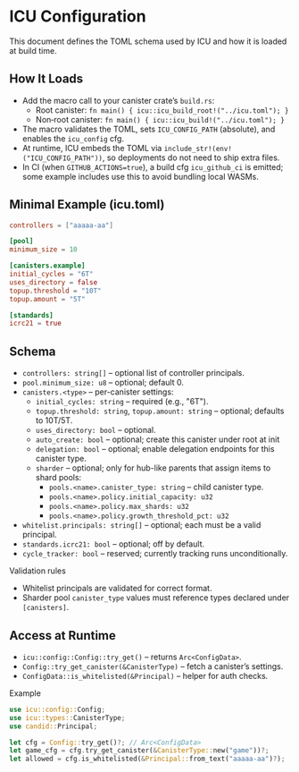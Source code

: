 # ICU Configuration

This document defines the TOML schema used by ICU and how it is loaded at build time.

## How It Loads

- Add the macro call to your canister crate’s `build.rs`:
  - Root canister: `fn main() { icu::icu_build_root!("../icu.toml"); }`
  - Non‑root canister: `fn main() { icu::icu_build!("../icu.toml"); }`
- The macro validates the TOML, sets `ICU_CONFIG_PATH` (absolute), and enables the `icu_config` cfg.
- At runtime, ICU embeds the TOML via `include_str!(env!("ICU_CONFIG_PATH"))`, so deployments do not need to ship extra files.
- In CI (when `GITHUB_ACTIONS=true`), a build cfg `icu_github_ci` is emitted; some example includes use this to avoid bundling local WASMs.

## Minimal Example (icu.toml)

```toml
controllers = ["aaaaa-aa"]

[pool]
minimum_size = 10

[canisters.example]
initial_cycles = "6T"
uses_directory = false
topup.threshold = "10T"
topup.amount = "5T"

[standards]
icrc21 = true
```

## Schema

- `controllers: string[]` – optional list of controller principals.
- `pool.minimum_size: u8` – optional; default 0.
- `canisters.<type>` – per-canister settings:
  - `initial_cycles: string` – required (e.g., "6T").
  - `topup.threshold: string`, `topup.amount: string` – optional; defaults to 10T/5T.
  - `uses_directory: bool` – optional.
  - `auto_create: bool` – optional; create this canister under root at init
  - `delegation: bool` – optional; enable delegation endpoints for this canister type.
  - `sharder` – optional; only for hub-like parents that assign items to shard pools:
    - `pools.<name>.canister_type: string` – child canister type.
    - `pools.<name>.policy.initial_capacity: u32`
    - `pools.<name>.policy.max_shards: u32`
    - `pools.<name>.policy.growth_threshold_pct: u32`
- `whitelist.principals: string[]` – optional; each must be a valid principal.
- `standards.icrc21: bool` – optional; off by default.
- `cycle_tracker: bool` – reserved; currently tracking runs unconditionally.

Validation rules
- Whitelist principals are validated for correct format.
- Sharder pool `canister_type` values must reference types declared under `[canisters]`.

## Access at Runtime

- `icu::config::Config::try_get()` – returns `Arc<ConfigData>`.
- `Config::try_get_canister(&CanisterType)` – fetch a canister’s settings.
- `ConfigData::is_whitelisted(&Principal)` – helper for auth checks.

Example
```rust
use icu::config::Config;
use icu::types::CanisterType;
use candid::Principal;

let cfg = Config::try_get()?; // Arc<ConfigData>
let game_cfg = cfg.try_get_canister(&CanisterType::new("game"))?;
let allowed = cfg.is_whitelisted(&Principal::from_text("aaaaa-aa")?);
```
